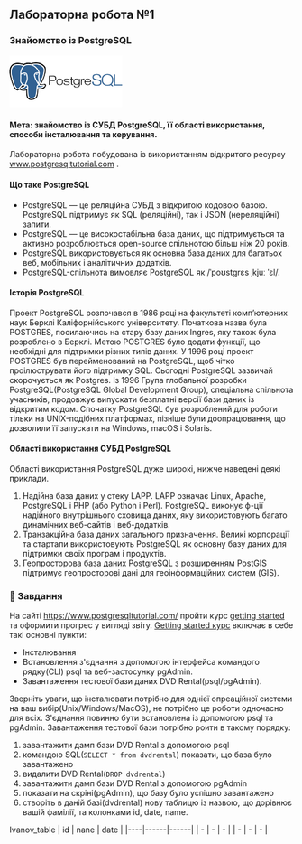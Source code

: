 ## Лабораторна робота №1
### Знайомство із PostgreSQL
<img src='../img/logo.png' width=200/>

#### Мета: знайомство із СУБД PostgreSQL, її області використання, способи інсталювання та керування.
Лабораторна робота побудована із використанням відкритого ресурсу www.postgresqltutorial.com .

#### Що таке PostgreSQL
* PostgreSQL — це реляційна СУБД з відкритою кодовою базою. PostgreSQL підтримує як SQL (реляційні), так і JSON (нереляційні) запити.
* PostgreSQL — це високостабільна база даних, що підтримується та активно розроблюється open-source спільнотою більш ніж 20 років.
* PostgreSQL використовується як основна база даних для багатьох веб, мобільних і аналітичних додатків.
* PostgreSQL-спільнота вимовляє PostgreSQL як /ˈpoʊstɡrɛs ˌkjuː ˈɛl/.

#### Історія PostgreSQL
Проект PostgreSQL розпочався в 1986 році на факультеті комп’ютерних наук Берклі Каліфорнійського університету. Початкова назва була POSTGRES, посилаючись на стару базу даних Ingres, яку також була розроблено в Берклі. Метою POSTGRES було додати функції, що необхідні для підтримки різних типів даних. У 1996 році проект POSTGRES був перейменований на PostgreSQL, щоб чітко проілюструвати його підтримку SQL. Сьогодні PostgreSQL зазвичай скорочується як Postgres. Із 1996 Група глобальної розробки PostgreSQL(PostgreSQL Global Development Group), спеціальна спільнота учасників, продовжує випускати безплатні версії бази даних із відкритим кодом. Спочатку PostgreSQL був розроблений для роботи тільки на UNIX-подібних платформах, пізніше були доопрацювання, що дозволили її запускати на Windows, macOS і Solaris.

#### Області використання СУБД PostgreSQL
Області використання PostgreSQL дуже широкі, нижче наведені деякі приклади.
1. Надійна база даних у стеку LAPP.
LAPP означає Linux, Apache, PostgreSQL і PHP (або Python і Perl). PostgreSQL виконує ф-ції надійного внутрішнього сховища даних, яку використовують багато динамічних веб-сайтів і веб-додатків.
2. Транзакційна база даних загального призначення.
Великі корпорації та стартапи використовують PostgreSQL як основну базу даних для підтримки своїх програм і продуктів.
3.  Геопросторова база даних
PostgreSQL з розширенням PostGIS підтримує геопросторові дані для геоінформаційних систем (GIS).

### 🎯 Завдання
На сайті https://www.postgresqltutorial.com/ пройти курс [getting started](https://www.postgresqltutorial.com/postgresql-getting-started) та  оформити прогрес у вигляді звіту.
[Getting started курс](https://www.postgresqltutorial.com/postgresql-getting-started) включає в себе такі основні пункти: 
- Інсталювання
- Встановлення з'єднання з допомогою інтерфейса командого рядку(CLI) psql та веб-застосунку pgAdmin.
- Завантаження тестової бази даних DVD Rental(psql/pgAdmin).

Зверніть уваги, що інсталювати потрібно для однієї опреаційної системи на ваш вибір(Unix/Windows/MacOS), не потрібно це роботи одночасно для всіх. З'єднання повинно бути встановлена із допомогою psql та pgAdmin. Завантаження тестової бази потрібно роити в такому порядку:
1. завантажити дамп бази DVD Rental з допомогою psql
2. командою SQL(`SELECT * from dvdrental`) показати, що база було завантажено
3. видалити DVD Rental(`DROP dvdrental`)
4. завантажити дамп бази DVD Rental з допомогою pgAdmin
5. показати на скріні(pgAdmin), що базу було успішно завантажено
6. створіть в даній базі(dvdrental) нову таблицю із назвою, що дорівнює вашій фамілії, та колонками id, date, name.

Ivanov_table
| id | nane | date |
|----|------|------|
| -  |  -   |   -  |
| -  |  -   |   -  |
